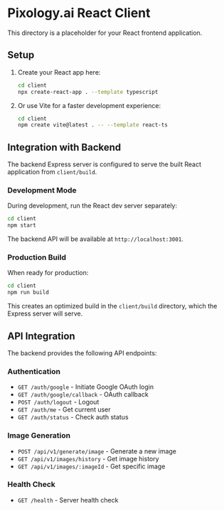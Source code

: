 # Pixology.ai React Client

This directory is a placeholder for your React frontend application.

## Setup

1. Create your React app here:
   ```bash
   cd client
   npx create-react-app . --template typescript
   ```

2. Or use Vite for a faster development experience:
   ```bash
   cd client
   npm create vite@latest . -- --template react-ts
   ```

## Integration with Backend

The backend Express server is configured to serve the built React application from `client/build`.

### Development Mode

During development, run the React dev server separately:
```bash
cd client
npm start
```

The backend API will be available at `http://localhost:3001`.

### Production Build

When ready for production:
```bash
cd client
npm run build
```

This creates an optimized build in the `client/build` directory, which the Express server will serve.

## API Integration

The backend provides the following API endpoints:

### Authentication
- `GET /auth/google` - Initiate Google OAuth login
- `GET /auth/google/callback` - OAuth callback
- `POST /auth/logout` - Logout
- `GET /auth/me` - Get current user
- `GET /auth/status` - Check auth status

### Image Generation
- `POST /api/v1/generate/image` - Generate a new image
- `GET /api/v1/images/history` - Get image history
- `GET /api/v1/images/:imageId` - Get specific image

### Health Check
- `GET /health` - Server health check
